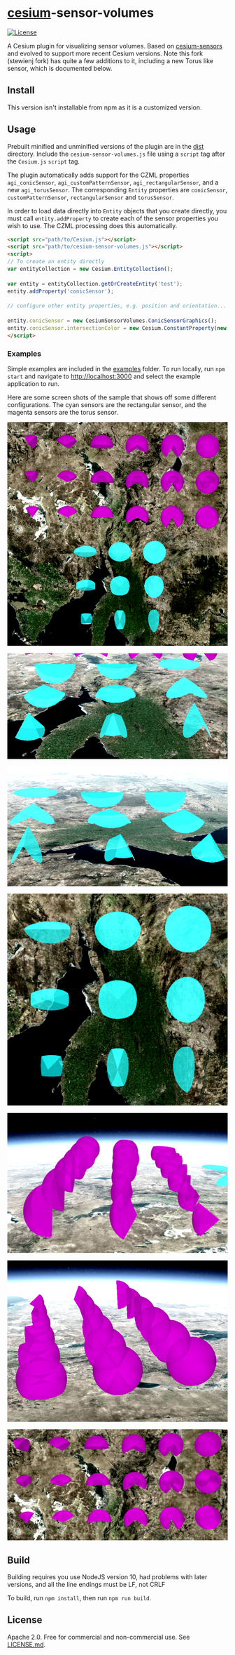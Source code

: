 # [cesium](https://cesiumjs.org)-sensor-volumes
[![License](https://img.shields.io/badge/License-Apache%202.0-blue.svg)](http://www.apache.org/licenses/LICENSE-2.0.html)

A Cesium plugin for visualizing sensor volumes. Based on [cesium-sensors](https://github.com/AnalyticalGraphicsInc/cesium-sensors) and evolved to support more recent Cesium versions.
Note this fork (stewienj fork) has quite a few additions to it, including a new Torus like sensor, which is documented below.

## Install

This version isn't installable from npm as it is a customized version.

## Usage

Prebuilt minified and unminified versions of the plugin are in the [dist](dist/) directory.  Include the `cesium-sensor-volumes.js` file using a `script` tag after the `Cesium.js` `script` tag.

The plugin automatically adds support for the CZML properties `agi_conicSensor`, `agi_customPatternSensor`, `agi_rectangularSensor`, and a new `agi_torusSensor`.  The corresponding `Entity` properties are `conicSensor`, `customPatternSensor`, `rectangularSensor` and `torusSensor`.

In order to load data directly into `Entity` objects that you create directly, you must call `entity.addProperty` to create each of the sensor properties you wish to use.  The CZML processing does this automatically.

```html
<script src="path/to/Cesium.js"></script>
<script src="path/to/cesium-sensor-volumes.js"></script>
<script>
// To create an entity directly
var entityCollection = new Cesium.EntityCollection();

var entity = entityCollection.getOrCreateEntity('test');
entity.addProperty('conicSensor');

// configure other entity properties, e.g. position and orientation...

entity.conicSensor = new CesiumSensorVolumes.ConicSensorGraphics();
entity.conicSensor.intersectionColor = new Cesium.ConstantProperty(new Cesium.Color(0.1, 0.2, 0.3, 0.4));
</script>
```

### Examples

Simple examples are included in the [examples](examples/) folder.  To run locally, run `npm start` and navigate to [http://localhost:3000](http://localhost:3000) and select the example application to run.

Here are some screen shots of the sample that shows off some different configurations. The cyan sensors are the rectangular sensor, and the magenta sensors are the torus sensor.

![alt text](documentation/AllSensors.png)

![alt text](documentation/RectangularPyramidBottom.png)

![alt text](documentation/RectangularPyramidSide.png)

![alt text](documentation\RectangularPyramidTop.png)

![alt text](documentation/TorusLeft.png)

![alt text](documentation/TorusRight.png)

![alt text](documentation/TorusTop.png)

## Build

Building requires you use NodeJS version 10, had problems with later versions, and all the line endings must be LF, not CRLF

To build, run `npm install`, then run `npm run build`.

## License

Apache 2.0.  Free for commercial and non-commercial use.  See [LICENSE.md](LICENSE.md).
